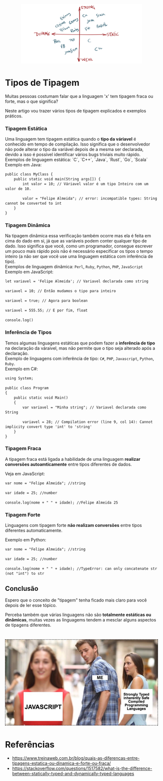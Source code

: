 <h1 align="center">
  <img src="/Images/types.png" alt="Types" width="400px" />
</h1>

# Tipos de Tipagem

Muitas pessoas costumam falar que a linguagem 'x' tem tipagem fraca ou forte, mas o que significa?

Neste artigo vou trazer vários tipos de tipagem explicados e exemplos práticos.

### Tipagem Estática

Uma linguagem tem tipagem estática quando o **tipo da váriavel** é conhecido em tempo de compilação.
Isso significa que o desenvolvedor não pode alterar o tipo da variável depois de a mesma ser declarada, devido a isso
é possível identificar vários bugs triviais muito rápido.
<br>
Exemplos de linguagem estática: ´C´, ´C++´, ´Java´, ´Rust´, ´Go´, ´Scala´ 
<br>
Exemplo em Java:
```
public class MyClass {
	public static void main(String args[]) {
		int valor = 10; // Váriavel valor é um tipo Inteiro com um valor de 10.
		
		valor = "Felipe Almeida"; // error: incompatible types: String cannot be converted to int
	}
}
```

### Tipagem Dinâmica

Na tipagem dinâmica essa verificação também ocorre mas ela é feita em cima do dado em si, já que as variáveis
podem conter qualquer tipo de dado. Isso significa que você, como um programador, consegue escrever um pouco mais rápido pois 
não é necessário especificar os tipos o tempo inteiro (a não ser que você use uma linguagem estática com inferência de tipo).
<br>
Exemplos de linguagem dinâmica: `Perl`, `Ruby`, `Python`, `PHP`, `JavaScript`
<br>
Exemplo em JavaScript:
```
let variavel = 'Felipe Almeida'; // Variavel declarada como string

variavel = 10; // Então mudamos o tipo para inteiro

variavel = true; // Agora para boolean

variavel = 555.55; // E por fim, float

console.log()
```

### Inferência de Tipos

Temos algumas linguagens estáticas que podem fazer a **inferência de tipo** na declaração da váraivel, mas não permite 
que o tipo seja alterado após a declaração.
<br>
Exemplo de linguagens com inferência de tipo: `C#`, `PHP`, `Javascript`, `Python`, `Ruby`.
<br>
Exemplo em C#:
```
using System;

public class Program
{
	public static void Main()
	{
		var variavel = "Minha string"; // Variavel declarada como String
		
		variavel = 28; // Compilation error (line 9, col 14): Cannot implicity convert type 'int' to 'string'
	}
}
```

### Tipagem Fraca

A tipagem fraca está ligada a habilidade de uma linguagem **realizar conversões autoamticamente** entre tipos diferentes
de dados.

Veja em JavaScript:
```
var nome = "Felipe Almeida"; //string

var idade = 25; //number

console.log(nome + " " + idade); //Felipe Almeida 25
```

### Tipagem Forte

Linguagens com tipagem forte **não realizam conversões** entre tipos diferentes automaticamente.

Exemplo em Python:
```
var nome = "Felipe Almeida"; //string

var idade = 25; //number

console.log(nome + " " + idade); //TypeError: can only concatenate str (not "int") to str
```

## Conclusão

Espero que o conceito de "tipagem" tenha ficado mais claro para você depois de ler esse tópico. 

Perceba também que várias linguagens não são **totalmente estáticas ou dinâmicas**, muitas vezes 
as linguagems tendem a mesclar alguns aspectos de tipagens diferentes.

<h1 align="center">
  <img src="/Images/meme.jpeg" alt="Meme" width="600px" />
</h1>

# Referências
* https://www.treinaweb.com.br/blog/quais-as-diferencas-entre-tipagens-estatica-ou-dinamica-e-forte-ou-fraca/
* https://stackoverflow.com/questions/1517582/what-is-the-difference-between-statically-typed-and-dynamically-typed-languages

